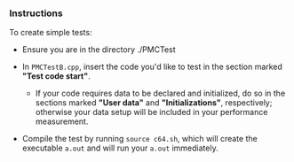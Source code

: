 ### Instructions

To create simple tests: 

- Ensure you are in the directory ./PMCTest
- In ```PMCTestB.cpp```, insert the code you'd like to test in the section marked **"Test code start"**. 

	- If your code requires data to be declared and initialized, do so in the sections marked **"User data"** and **"Initializations"**, respectively; otherwise your data setup will be included in your performance measurement.
- Compile the test by running ```source c64.sh```, which will create the executable ```a.out``` and will run your ```a.out``` immediately. 
